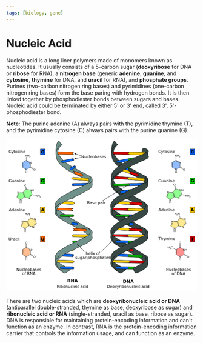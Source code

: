 ```yaml
---
tags: [biology, gene]
---
```


# Nucleic Acid

Nucleic acid is a long liner polymers made of monomers known as nucleotides. It
usually consists of a 5-carbon sugar (**deoxyribose** for DNA or **ribose** for
RNA), a **nitrogen base** (generic **adenine**, **guanine**, and **cytosine**,
**thymine** for DNA, and **uracil** for RNA), and **phosphate groups**. Purines
(two-carbon nitrogen ring bases) and pyrimidines (one-carbon nitrogen ring
bases) form the base paring with hydrogen bonds. It is then linked together by
phosphodiester bonds between sugars and bases. Nucleic acid could be terminated
by either 5' or 3' end, called 3', 5'-phosphodiester bond.

**Note**: The purine adenine (A) always pairs with the pyrimidine thymine (T),
and the pyrimidine cytosine (C) always pairs with the purine guanine (G).

![Nucleic acid structure](./pic/nucleic-acid.png)

There are two nucleic acids which are **deoxyribonucleic acid or DNA**
(antiparallel double-stranded, thymine as base, deoxyribose as sugar) and
**ribonucleic acid or RNA** (single-stranded, uracil as base, ribose as sugar).
DNA is responsible for maintaining protein-encoding information and can't
function as an enzyme. In contrast, RNA is the protein-encoding information
carrier that controls the information usage, and can function as an enzyme.
